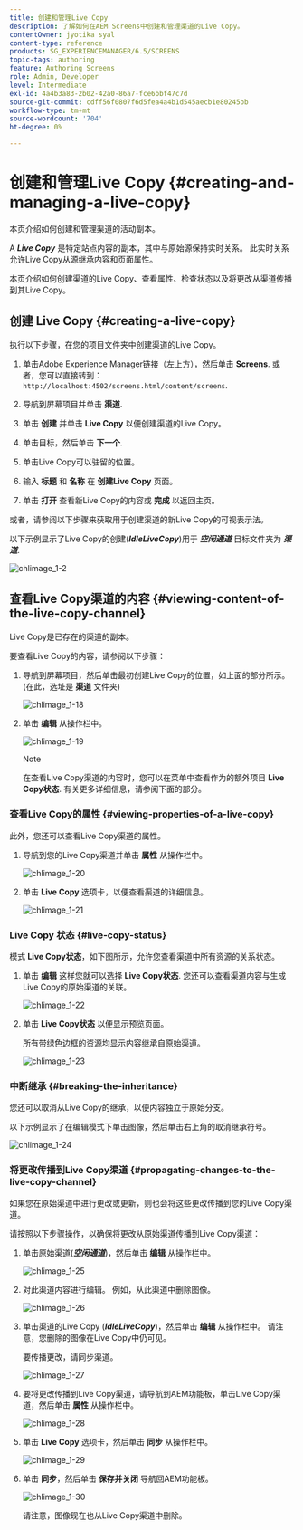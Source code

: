 ```yaml
---
title: 创建和管理Live Copy
description: 了解如何在AEM Screens中创建和管理渠道的Live Copy。
contentOwner: jyotika syal
content-type: reference
products: SG_EXPERIENCEMANAGER/6.5/SCREENS
topic-tags: authoring
feature: Authoring Screens
role: Admin, Developer
level: Intermediate
exl-id: 4a4b3a83-2b02-42a0-86a7-fce6bbf47c7d
source-git-commit: cdff56f0807f6d5fea4a4b1d545aecb1e80245bb
workflow-type: tm+mt
source-wordcount: '704'
ht-degree: 0%

---
```


# 创建和管理Live Copy {#creating-and-managing-a-live-copy}

本页介绍如何创建和管理渠道的活动副本。

A ***Live Copy*** 是特定站点内容的副本，其中与原始源保持实时关系。 此实时关系允许Live Copy从源继承内容和页面属性。

本页介绍如何创建渠道的Live Copy、查看属性、检查状态以及将更改从渠道传播到其Live Copy。


## 创建 Live Copy {#creating-a-live-copy}

执行以下步骤，在您的项目文件夹中创建渠道的Live Copy。

1. 单击Adobe Experience Manager链接（左上方），然后单击 **Screens**. 或者，您可以直接转到： `http://localhost:4502/screens.html/content/screens`.

1. 导航到屏幕项目并单击 **渠道**.
1. 单击 **创建** 并单击 **Live Copy** 以便创建渠道的Live Copy。
1. 单击目标，然后单击 **下一个**.
1. 单击Live Copy可以驻留的位置。
1. 输入 **标题** 和 **名称** 在 **创建Live Copy** 页面。

1. 单击 **打开** 查看新Live Copy的内容或 **完成** 以返回主页。

或者，请参阅以下步骤来获取用于创建渠道的新Live Copy的可视表示法。

以下示例显示了Live Copy的创建(***IdleLiveCopy***)用于 ***空闲通道*** 目标文件夹为 ***渠道***.

![chlimage_1-2](assets/chlimage_1-2.gif)

## 查看Live Copy渠道的内容 {#viewing-content-of-the-live-copy-channel}

Live Copy是已存在的渠道的副本。

要查看Live Copy的内容，请参阅以下步骤：

1. 导航到屏幕项目，然后单击最初创建Live Copy的位置，如上面的部分所示。 (在此，选址是 **渠道** 文件夹)

   ![chlimage_1-18](assets/chlimage_1-18.png)

1. 单击 **编辑** 从操作栏中。

   ![chlimage_1-19](assets/chlimage_1-19.png)

   >[!NOTE]
   >
   >在查看Live Copy渠道的内容时，您可以在菜单中查看作为的额外项目 **Live Copy状态**. 有关更多详细信息，请参阅下面的部分。

### 查看Live Copy的属性 {#viewing-properties-of-a-live-copy}

此外，您还可以查看Live Copy渠道的属性。

1. 导航到您的Live Copy渠道并单击 **属性** 从操作栏中。

   ![chlimage_1-20](assets/chlimage_1-20.png)

1. 单击 **Live Copy** 选项卡，以便查看渠道的详细信息。

   ![chlimage_1-21](assets/chlimage_1-21.png)

### Live Copy 状态 {#live-copy-status}

模式 **Live Copy状态**，如下图所示，允许您查看渠道中所有资源的关系状态。

1. 单击 **编辑** 这样您就可以选择 **Live Copy状态**. 您还可以查看渠道内容与生成Live Copy的原始渠道的关联。

   ![chlimage_1-22](assets/chlimage_1-22.png)

1. 单击 **Live Copy状态** 以便显示预览页面。

   所有带绿色边框的资源均显示内容继承自原始渠道。

   ![chlimage_1-23](assets/chlimage_1-23.png)

### 中断继承 {#breaking-the-inheritance}

您还可以取消从Live Copy的继承，以便内容独立于原始分支。

以下示例显示了在编辑模式下单击图像，然后单击右上角的取消继承符号。

![chlimage_1-24](assets/chlimage_1-24.png)

### 将更改传播到Live Copy渠道 {#propagating-changes-to-the-live-copy-channel}

如果您在原始渠道中进行更改或更新，则也会将这些更改传播到您的Live Copy渠道。

请按照以下步骤操作，以确保将更改从原始渠道传播到Live Copy渠道：

1. 单击原始渠道(***空闲通道***)，然后单击 **编辑** 从操作栏中。

   ![chlimage_1-25](assets/chlimage_1-25.png)

1. 对此渠道内容进行编辑。 例如，从此渠道中删除图像。

   ![chlimage_1-26](assets/chlimage_1-26.png)

1. 单击渠道的Live Copy (***IdleLiveCopy***)，然后单击 **编辑** 从操作栏中。 请注意，您删除的图像在Live Copy中仍可见。

   要传播更改，请同步渠道。

   ![chlimage_1-27](assets/chlimage_1-27.png)

1. 要将更改传播到Live Copy渠道，请导航到AEM功能板，单击Live Copy渠道，然后单击 **属性** 从操作栏中。

   ![chlimage_1-28](assets/chlimage_1-28.png)

1. 单击 **Live Copy** 选项卡，然后单击 **同步** 从操作栏中。

   ![chlimage_1-29](assets/chlimage_1-29.png)

1. 单击 **同步**，然后单击 **保存并关闭** 导航回AEM功能板。

   ![chlimage_1-30](assets/chlimage_1-30.png)

   请注意，图像现在也从Live Copy渠道中删除。
